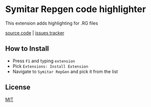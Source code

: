 # Symitar Repgen code highlighter 
This extension adds highlighting for .RG files

[source code](https://bitbucket.org/DuC/vscode-symitar-repgen) | [issues tracker](https://bitbucket.org/DuC/vscode-symitar-repgen/issues)

## How to Install
* Press `F1` and typing `extension`
* Pick `Extensions: Install Extension`
* Navigate to `Symitar RepGen` and pick it from the list


## License
[MIT](https://bitbucket.org/DuC/vscode-symitar-repgen/src/98640ea17ee97eab7ef1ef53446e6ab8618664ba/LICENSE?fileviewer=file-view-default)